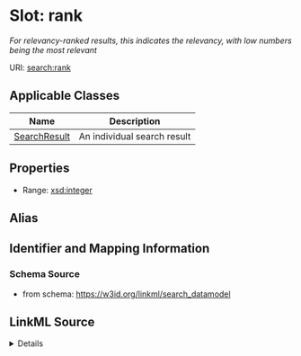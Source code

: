 # Slot: rank
_For relevancy-ranked results, this indicates the relevancy, with low numbers being the most relevant_


URI: [search:rank](https://w3id.org/linkml/search_datamodel/rank)



<!-- no inheritance hierarchy -->




## Applicable Classes

| Name | Description |
| --- | --- |
[SearchResult](SearchResult.md) | An individual search result






## Properties

* Range: [xsd:integer](http://www.w3.org/2001/XMLSchema#integer)






## Alias




## Identifier and Mapping Information







### Schema Source


* from schema: https://w3id.org/linkml/search_datamodel




## LinkML Source

<details>
```yaml
name: rank
description: For relevancy-ranked results, this indicates the relevancy, with low
  numbers being the most relevant
from_schema: https://w3id.org/linkml/search_datamodel
rank: 1000
alias: rank
owner: SearchResult
domain_of:
- SearchResult
range: integer

```
</details>